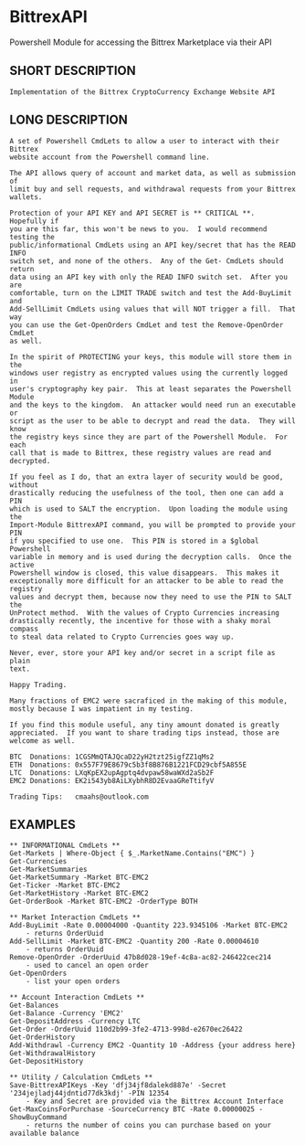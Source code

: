# BittrexAPI
Powershell Module for accessing the Bittrex Marketplace via their API

## SHORT DESCRIPTION
    Implementation of the Bittrex CryptoCurrency Exchange Website API

## LONG DESCRIPTION
    A set of Powershell CmdLets to allow a user to interact with their Bittrex
    website account from the Powershell command line.

    The API allows query of account and market data, as well as submission of 
    limit buy and sell requests, and withdrawal requests from your Bittrex 
    wallets.

    Protection of your API KEY and API SECRET is ** CRITICAL **.  Hopefully if
    you are this far, this won't be news to you.  I would recommend testing the 
    public/informational CmdLets using an API key/secret that has the READ INFO
    switch set, and none of the others.  Any of the Get- CmdLets should return 
    data using an API key with only the READ INFO switch set.  After you are 
    comfortable, turn on the LIMIT TRADE switch and test the Add-BuyLimit and
    Add-SellLimit CmdLets using values that will NOT trigger a fill.  That way
    you can use the Get-OpenOrders CmdLet and test the Remove-OpenOrder CmdLet
    as well.  

    In the spirit of PROTECTING your keys, this module will store them in the 
    windows user registry as encrypted values using the currently logged in 
    user's cryptography key pair.  This at least separates the Powershell Module
    and the keys to the kingdom.  An attacker would need run an executable or 
    script as the user to be able to decrypt and read the data.  They will know
    the registry keys since they are part of the Powershell Module.  For each 
    call that is made to Bittrex, these registry values are read and decrypted.  

    If you feel as I do, that an extra layer of security would be good, without
    drastically reducing the usefulness of the tool, then one can add a PIN 
    which is used to SALT the encryption.  Upon loading the module using the 
    Import-Module BittrexAPI command, you will be prompted to provide your PIN
    if you specified to use one.  This PIN is stored in a $global Powershell
    variable in memory and is used during the decryption calls.  Once the active
    Powershell window is closed, this value disappears.  This makes it
    exceptionally more difficult for an attacker to be able to read the registry
    values and decrypt them, because now they need to use the PIN to SALT the
    UnProtect method.  With the values of Crypto Currencies increasing
    drastically recently, the incentive for those with a shaky moral compass 
    to steal data related to Crypto Currencies goes way up.  

    Never, ever, store your API key and/or secret in a script file as plain 
    text.  

    Happy Trading.

    Many fractions of EMC2 were sacraficed in the making of this module, 
    mostly because I was impatient in my testing.

    If you find this module useful, any tiny amount donated is greatly
    appreciated.  If you want to share trading tips instead, those are 
    welcome as well.

    BTC  Donations: 1CGSMmQTAJQcaD22yH2tzt25igfZZ1qMs2
    ETH  Donations: 0x557F79E8679c5b3f8B876B1221FCD29cbf5A855E
    LTC  Donations: LXqKpEX2upAgptq4dvpaw58waWXd2aSb2F
    EMC2 Donations: EK2i543yb8AiLXybhR8D2EvaaGReTtifyV

    Trading Tips:   cmaahs@outlook.com

## EXAMPLES
    ** INFORMATIONAL CmdLets **
    Get-Markets | Where-Object { $_.MarketName.Contains("EMC") }
    Get-Currencies
    Get-MarketSummaries
    Get-MarketSummary -Market BTC-EMC2
    Get-Ticker -Market BTC-EMC2
    Get-MarketHistory -Market BTC-EMC2
    Get-OrderBook -Market BTC-EMC2 -OrderType BOTH
    
    ** Market Interaction CmdLets **
    Add-BuyLimit -Rate 0.00004000 -Quantity 223.9345106 -Market BTC-EMC2
        - returns OrderUuid
    Add-SellLimit -Market BTC-EMC2 -Quantity 200 -Rate 0.00004610
        - returns OrderUuid
    Remove-OpenOrder -OrderUuid 47b8d028-19ef-4c8a-ac82-246422cec214
        - used to cancel an open order
    Get-OpenOrders
        - list your open orders
    
    ** Account Interaction CmdLets **
    Get-Balances
    Get-Balance -Currency 'EMC2'
    Get-DepositAddress -Currency LTC
    Get-Order -OrderUuid 110d2b99-3fe2-4713-998d-e2670ec26422
    Get-OrderHistory
    Add-Withdrawl -Currency EMC2 -Quantity 10 -Address {your address here}
    Get-WithdrawalHistory
    Get-DepositHistory

    ** Utility / Calculation CmdLets **
    Save-BittrexAPIKeys -Key 'dfj34jf8dalekd887e' -Secret '234jejladj44jdntid77dk3kdj' -PIN 12354
        - Key and Secret are provided via the Bittrex Account Interface
    Get-MaxCoinsForPurchase -SourceCurrency BTC -Rate 0.00000025 -ShowBuyCommand
        - returns the number of coins you can purchase based on your available balance


